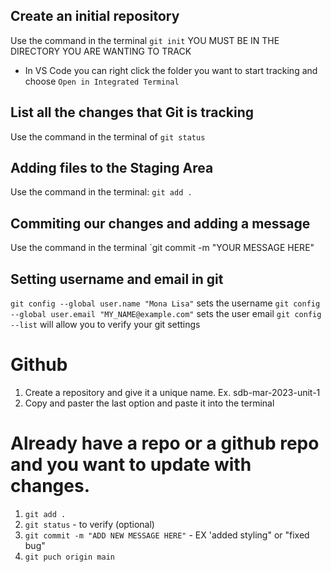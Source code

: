 ## Create an initial repository
Use the command in the terminal `git init` YOU MUST BE IN THE DIRECTORY YOU ARE WANTING TO TRACK

- In VS Code you can right click the folder you want to start tracking and choose `Open in Integrated Terminal`

## List all the changes that Git is tracking

Use the command in the terminal of `git status`

## Adding files to the Staging Area

Use the command in the terminal: `git add .`

## Commiting our changes and adding a message

Use the command in the terminal `git commit -m "YOUR MESSAGE HERE"

## Setting username and email in git

`git config --global user.name "Mona Lisa"` sets the username
`git config --global user.email "MY_NAME@example.com"` sets the user email
`git config --list` will allow you to verify your git settings


# Github
1. Create a repository and give it a unique name. Ex. sdb-mar-2023-unit-1
2. Copy and paster the last option and paste it into the terminal

# Already have a repo or a github repo and you want to update with changes.

1. `git add .`
2. `git status` - to verify (optional)
3. `git commit -m "ADD NEW MESSAGE HERE"` - EX 'added styling" or "fixed bug"
4. `git puch origin main`